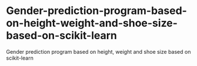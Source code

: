 # Gender-prediction-program-based-on-height-weight-and-shoe-size-based-on-scikit-learn
Gender prediction program based on height, weight and shoe size based on scikit-learn

